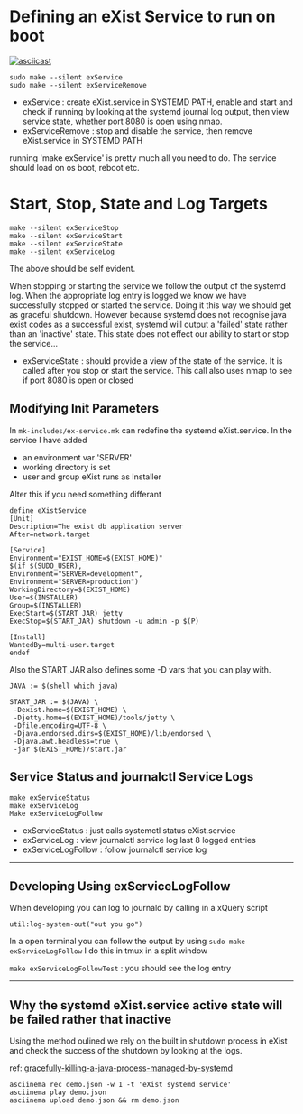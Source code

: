 
# Defining an eXist Service to run on boot

[![asciicast](https://asciinema.org/a/cx7v4u2nh84b34ad9ywsen2cb.png)](https://asciinema.org/a/cx7v4u2nh84b34ad9ywsen2cb)

```
sudo make --silent exService
sudo make --silent exServiceRemove
```
-  exService :  create eXist.service in SYSTEMD PATH, enable and start and 
check if running by looking at the systemd journal log output, then view 
service state, whether port 8080 is open using nmap.  
-  exServiceRemove : stop and disable the service, then remove eXist.service in 
SYSTEMD PATH

running 'make exService' is pretty much all you need to do. The service should 
load on os boot, reboot etc.

# Start, Stop, State and Log Targets

```
make --silent exServiceStop
make --silent exServiceStart
make --silent exServiceState
make --silent exServiceLog
```
The above should be self evident.

When stopping or starting the service we follow the output of the systemd log. 
When the appropriate log entry is logged we know we have successfully stopped 
or started the service. Doing it this way we should get as graceful shutdown.
However because systemd does not recognise java exist codes as a successful 
exist, systemd will output a 'failed' state rather than an 'inactive' state. This 
state does not effect our ability to start or stop the service...

- exServiceState : should provide a view of the state of the service. It is 
called after you stop or start the service. This call also uses nmap to see if 
port 8080 is open or closed

## Modifying Init Parameters

In `mk-includes/ex-service.mk` can redefine the systemd eXist.service.
In the service I have added 
- an environment var 'SERVER'
- working directory is set 
- user and group   eXist runs as Installer

Alter this if you need something differant

```
define eXistService
[Unit]
Description=The exist db application server
After=network.target

[Service]
Environment="EXIST_HOME=$(EXIST_HOME)"
$(if $(SUDO_USER),
Environment="SERVER=development",
Environment="SERVER=production")
WorkingDirectory=$(EXIST_HOME)
User=$(INSTALLER)
Group=$(INSTALLER)
ExecStart=$(START_JAR) jetty
ExecStop=$(START_JAR) shutdown -u admin -p $(P)

[Install]
WantedBy=multi-user.target
endef
```

Also the START_JAR also defines some -D vars that you can play with.

```
JAVA := $(shell which java)

START_JAR := $(JAVA) \
 -Dexist.home=$(EXIST_HOME) \
 -Djetty.home=$(EXIST_HOME)/tools/jetty \
 -Dfile.encoding=UTF-8 \
 -Djava.endorsed.dirs=$(EXIST_HOME)/lib/endorsed \
 -Djava.awt.headless=true \
 -jar $(EXIST_HOME)/start.jar
```

##  Service Status and journalctl Service Logs

```
make exServiceStatus
make exServiceLog
Make exServiceLogFollow
```

- exServiceStatus :    just calls systemctl status  eXist.service
- exServiceLog :       view journalctl service log last 8 logged entries
- exServiceLogFollow : follow journalctl service log

--------------------------------------------------------------

## Developing Using  exServiceLogFollow 

When developing you can log to journald by calling in a xQuery script

```
util:log-system-out("out you go")
```

In a open terminal you can follow the output by using `sudo make exServiceLogFollow`
I do this in tmux in a split window

`make exServiceLogFollowTest` : you should see  the log entry

------------------------------------------------------------------


## Why the systemd eXist.service active state will be failed rather that inactive

Using the method oulined we rely on the built in shutdown process in eXist and check the success of the shutdown by looking at the logs. 

 ref: [gracefully-killing-a-java-process-managed-by-systemd](https://stegard.net/2016/08/gracefully-killing-a-java-process-managed-by-systemd )


```
asciinema rec demo.json -w 1 -t 'eXist systemd service'
asciinema play demo.json
asciinema upload demo.json && rm demo.json
```
